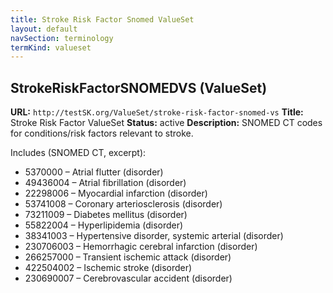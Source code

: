 ```yaml
---
title: Stroke Risk Factor Snomed ValueSet
layout: default
navSection: terminology
termKind: valueset
---
```


## StrokeRiskFactorSNOMEDVS (ValueSet)

**URL:** `http://testSK.org/ValueSet/stroke-risk-factor-snomed-vs`
**Title:** Stroke Risk Factor ValueSet
**Status:** active
**Description:** SNOMED CT codes for conditions/risk factors relevant to stroke.

Includes (SNOMED CT, excerpt):
- 5370000 – Atrial flutter (disorder)
- 49436004 – Atrial fibrillation (disorder)
- 22298006 – Myocardial infarction (disorder)
- 53741008 – Coronary arteriosclerosis (disorder)
- 73211009 – Diabetes mellitus (disorder)
- 55822004 – Hyperlipidemia (disorder)
- 38341003 – Hypertensive disorder, systemic arterial (disorder)
- 230706003 – Hemorrhagic cerebral infarction (disorder)
- 266257000 – Transient ischemic attack (disorder)
- 422504002 – Ischemic stroke (disorder)
- 230690007 – Cerebrovascular accident (disorder)